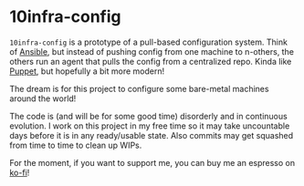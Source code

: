 # 10infra-config

`10infra-config` is a prototype of a pull-based configuration system. Think of [Ansible](https://www.ansible.com/), but
instead of pushing config from one machine to n-others, the others run an agent that pulls the config from a centralized
repo. Kinda like [Puppet](https://www.puppet.com/), but hopefully a bit more modern!

The dream is for this project to configure some bare-metal machines around the world! 

The code is (and will be for some good time) disorderly and in continuous evolution. 
I work on this project in my free time so it may take uncountable days before it is in any ready/usable state. 
Also commits may get squashed from time to time to clean up WIPs.

For the moment, if you want to support me, you can buy me an espresso on [ko-fi](https://ko-fi.com/cmaster11)!
